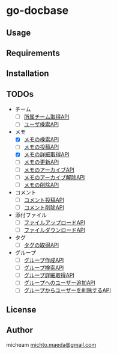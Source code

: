 # go-docbase

## Usage

## Requirements

## Installation

## TODOs

* チーム
  - [ ] [所属チーム取得API](https://help.docbase.io/posts/92977)
  - [ ] [ユーザ検索API](https://help.docbase.io/posts/680809)

* メモ
  - [x] [メモの検索API](https://help.docbase.io/posts/92984)
  - [ ] [メモの投稿API](https://help.docbase.io/posts/92980)
  - [x] [メモの詳細取得API](https://help.docbase.io/posts/97204)
  - [ ] [メモの更新API](https://help.docbase.io/posts/92981)
  - [ ] [メモのアーカイブAPI](https://help.docbase.io/posts/665804)
  - [ ] [メモのアーカイブ解除API](https://help.docbase.io/posts/665806)
  - [ ] [メモの削除API](https://help.docbase.io/posts/92982)

* コメント
  - [ ] [コメント投稿API](https://help.docbase.io/posts/216289)
  - [ ] [コメント削除API](https://help.docbase.io/posts/216290)

* 添付ファイル
  - [ ] [ファイルアップロードAPI](https://help.docbase.io/posts/225804)
  - [ ] [ファイルダウンロードAPI](https://help.docbase.io/posts/1084833)

* タグ
  - [ ] [タグの取得API](https://help.docbase.io/posts/92979)

* グループ
  - [ ] [グループ作成API](https://help.docbase.io/posts/652985)
  - [ ] [グループ検索API](https://help.docbase.io/posts/92978)
  - [ ] [グループ詳細取得API](https://help.docbase.io/posts/652983)
  - [ ] [グループへのユーザー追加API](https://help.docbase.io/posts/665797)
  - [ ] [グループからユーザーを削除するAPI](https://help.docbase.io/posts/665799)

## License

## Author
micheam <michto.maeda@gmail.com>
